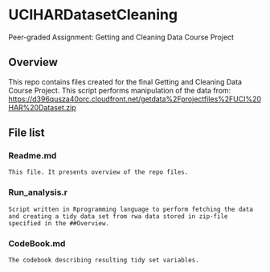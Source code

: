 # UCIHARDatasetCleaning
Peer-graded Assignment: Getting and Cleaning Data Course Project

## Overview
This repo contains files created for the final Getting and Cleaning Data Course Project.
This script performs manipulation of the data from: 
https://d396qusza40orc.cloudfront.net/getdata%2Fprojectfiles%2FUCI%20HAR%20Dataset.zip

## File list
### Readme.md
    This file. It presents overview of the repo files.
### Run_analysis.r
    Script written in Rprogramming language to perform fetching the data and creating a tidy data set from rwa data stored in zip-file
    specified in the ##Overview.
    
### CodeBook.md
    The codebook describing resulting tidy set variables.
